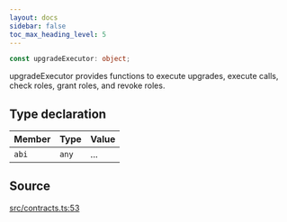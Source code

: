 ```yaml
---
layout: docs
sidebar: false
toc_max_heading_level: 5
---
```


```ts
const upgradeExecutor: object;
```

upgradeExecutor provides functions to execute upgrades, execute calls, check
roles, grant roles, and revoke roles.

## Type declaration

| Member | Type | Value |
| :------ | :------ | :------ |
| `abi` | `any` | ... |

## Source

[src/contracts.ts:53](https://github.com/OffchainLabs/arbitrum-orbit-sdk/blob/9d5595a042e42f7d6b9af10a84816c98ea30f330/src/contracts.ts#L53)
